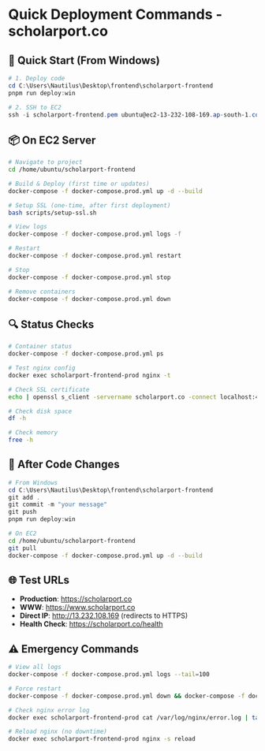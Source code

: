 # Quick Deployment Commands - scholarport.co

## 🚀 Quick Start (From Windows)

```powershell
# 1. Deploy code
cd C:\Users\Nautilus\Desktop\frontend\scholarport-frontend
pnpm run deploy:win

# 2. SSH to EC2
ssh -i scholarport-frontend.pem ubuntu@ec2-13-232-108-169.ap-south-1.compute.amazonaws.com
```

## 📦 On EC2 Server

```bash
# Navigate to project
cd /home/ubuntu/scholarport-frontend

# Build & Deploy (first time or updates)
docker-compose -f docker-compose.prod.yml up -d --build

# Setup SSL (one-time, after first deployment)
bash scripts/setup-ssl.sh

# View logs
docker-compose -f docker-compose.prod.yml logs -f

# Restart
docker-compose -f docker-compose.prod.yml restart

# Stop
docker-compose -f docker-compose.prod.yml stop

# Remove containers
docker-compose -f docker-compose.prod.yml down
```

## 🔍 Status Checks

```bash
# Container status
docker-compose -f docker-compose.prod.yml ps

# Test nginx config
docker exec scholarport-frontend-prod nginx -t

# Check SSL certificate
echo | openssl s_client -servername scholarport.co -connect localhost:443 2>/dev/null | openssl x509 -noout -dates

# Check disk space
df -h

# Check memory
free -h
```

## 🔄 After Code Changes

```powershell
# From Windows
cd C:\Users\Nautilus\Desktop\frontend\scholarport-frontend
git add .
git commit -m "your message"
git push
pnpm run deploy:win
```

```bash
# On EC2
cd /home/ubuntu/scholarport-frontend
git pull
docker-compose -f docker-compose.prod.yml up -d --build
```

## 🌐 Test URLs

- **Production**: https://scholarport.co
- **WWW**: https://www.scholarport.co
- **Direct IP**: http://13.232.108.169 (redirects to HTTPS)
- **Health Check**: https://scholarport.co/health

## ⚠️ Emergency Commands

```bash
# View all logs
docker-compose -f docker-compose.prod.yml logs --tail=100

# Force restart
docker-compose -f docker-compose.prod.yml down && docker-compose -f docker-compose.prod.yml up -d

# Check nginx error log
docker exec scholarport-frontend-prod cat /var/log/nginx/error.log | tail -50

# Reload nginx (no downtime)
docker exec scholarport-frontend-prod nginx -s reload
```
